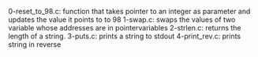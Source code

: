 0-reset_to_98.c: function that takes pointer to an integer as parameter and updates the value it points to to 98
1-swap.c: swaps the values of two variable whose addresses are in pointervariables
2-strlen.c: returns the length of a string.
3-puts.c: prints a string to stdout
4-print_rev.c: prints string in reverse
